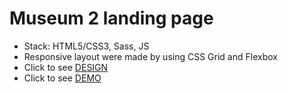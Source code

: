 # Museum 2 landing page
- Stack: HTML5/CSS3, Sass, JS
- Responsive layout were made by using CSS Grid and Flexbox
- Click to see [DESIGN](https://www.figma.com/file/HL3XGt5ZatvJoYBhOaWY5x/museum-prototype?node-id=323%3A1957)
- Click to see [DEMO](https://alex-kostomarov.github.io/Museum_2)
